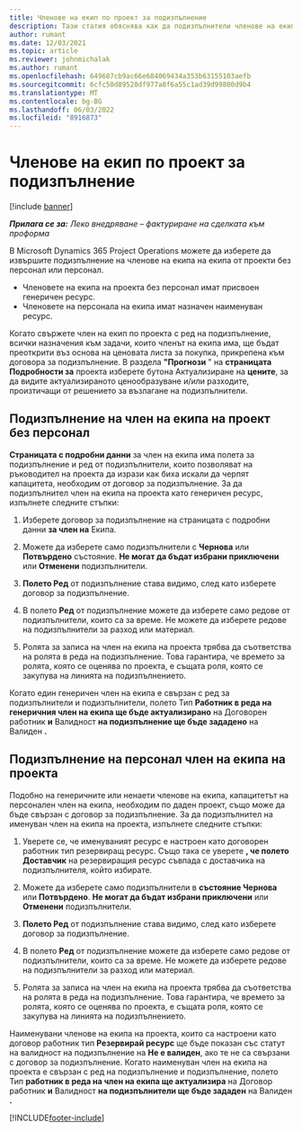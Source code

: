 ```yaml
---
title: Членове на екип по проект за подизпълнение
description: Тази статия обяснява как да подизпълнители членове на екипа на проекта в Microsoft Dynamics 365 Project Operations.
author: rumant
ms.date: 12/03/2021
ms.topic: article
ms.reviewer: johnmichalak
ms.author: rumant
ms.openlocfilehash: 649687cb9ac66e684069434a353b63155103aefb
ms.sourcegitcommit: 6cfc50d89528df977a8f6a55c1ad39d99800d9b4
ms.translationtype: MT
ms.contentlocale: bg-BG
ms.lasthandoff: 06/03/2022
ms.locfileid: "8916873"
---
```

# <a name="subcontracting-project-team-members"></a>Членове на екип по проект за подизпълнение

[!include [banner](../../includes/dataverse-preview.md)]

_**Прилага се за:** Леко внедряване – фактуриране на сделката към проформа_

В Microsoft Dynamics 365 Project Operations можете да изберете да извършите подизпълнение на членове на екипа на екипа от проекти без персонал или персонал.

- Членовете на екипа на проекта без персонал имат присвоен генеричен ресурс.
- Членовете на персонала на екипа имат назначен наименуван ресурс.

Когато свържете член на екип по проекта с ред на подизпълнение, всички назначения към задачи, които членът на екипа има, ще бъдат преоткрити въз основа на ценовата листа за покупка, прикрепена към договора за подизпълнение.  В раздела **"Прогнози** " на **страницата Подробности за** проекта изберете бутона Актуализиране на **цените**, за да видите актуализираното ценообразуване и/или разходите, произтичащи от решението за възлагане на подизпълнители. 

## <a name="subcontracting-an-unstaffed-project-team-member"></a>Подизпълнение на член на екипа на проект без персонал
**Страницата с подробни данни** за член на екипа има полета за подизпълнение и ред от подизпълнители, които позволяват на ръководител на проекта да изрази как биха искали да черпят капацитета, необходим от договор за подизпълнение. За да подизпълнител член на екипа на проекта като генеричен ресурс, изпълнете следните стъпки:

1.  Изберете договор за подизпълнение на страницата с подробни данни **за член на** Екипа.

2.  Можете да изберете само подизпълнители с **Чернова** или **Потвърдено** състояние. **Не могат да бъдат избрани приключени** или **Отменени** подизпълнители. 

3.  **Полето Ред** от подизпълнение става видимо, след като изберете договор за подизпълнение.

4.  В полето **Ред** от подизпълнение можете да изберете само редове от подизпълнители, които са за време. Не можете да изберете редове на подизпълнители за разход или материал.

5.  Ролята за записа на член на екипа на проекта трябва да съответства на ролята в реда на подизпълнение. Това гарантира, че времето за ролята, която се оценява по проекта, е същата роля, която се закупува на линията на подизпълнението. 

Когато един генеричен член на екипа е свързан с ред за подизпълнители и подизпълнители, полето Тип **Работник в реда на генеричния член на екипа ще бъде актуализирано** на Договорен работник **и** Валидност **на подизпълнение ще бъде зададено** на Валиден **.**

## <a name="subcontracting-a-staffed-project-team-member"></a>Подизпълнение на персонал член на екипа на проекта
Подобно на генеричните или ненаети членове на екипа, капацитетът на персонален член на екипа, необходим по даден проект, също може да бъде свързан с договор за подизпълнение. За да подизпълнител на именуван член на екипа на проекта, изпълнете следните стъпки:

1.  Уверете се, че именуваният ресурс е настроен като договорен работник тип резервиращ ресурс. Също така се уверете **, че полето Доставчик** на резервиращия ресурс съвпада с доставчика на подизпълнителя, който избирате. 

2.  Можете да изберете само подизпълнители в **състояние Чернова** или **Потвърдено**. **Не могат да бъдат избрани приключени** или **Отменени** подизпълнители. 

3.  **Полето Ред** от подизпълнение става видимо, след като изберете договор за подизпълнение.

4.  В полето **Ред** от подизпълнение можете да изберете само редове от подизпълнители, които са за време. Не можете да изберете редове на подизпълнители за разход или материал.

5.  Ролята за записа на член на екипа на проекта трябва да съответства на ролята в реда на подизпълнение. Това гарантира, че времето за ролята, която се оценява по проекта, е същата роля, която се закупува на линията на подизпълнението. 

Наименувани членове на екипа на проекта, които са настроени като договор работник тип **Резервирай ресурс** ще бъде показан със статут на валидност на подизпълнение на **Не е валиден**, ако те не са свързани с договор за подизпълнение. Когато наименуван член на екипа на проекта е свързан с ред на подизпълнение и подизпълнение, полето Тип **работник в реда на член на екипа ще актуализира** на Договор работник **и** Валидност **на подизпълнители ще бъде зададен** на Валиден **.**

[!INCLUDE[footer-include](../../includes/footer-banner.md)]
